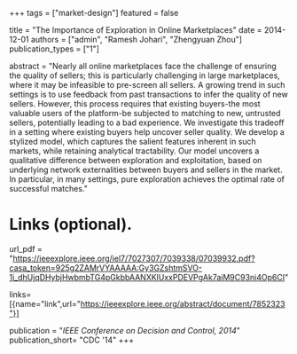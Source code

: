 +++
tags = ["market-design"]
featured = false

title = "The Importance of Exploration in Online Marketplaces"
date = 2014-12-01
authors = ["admin", "Ramesh Johari", "Zhengyuan Zhou"]
publication_types = ["1"]

abstract = "Nearly all online marketplaces face the challenge of ensuring the quality of sellers; this is particularly challenging in large marketplaces, where it may be infeasible to pre-screen all sellers. A growing trend in such settings is to use feedback from past transactions to infer the quality of new sellers. However, this process requires that existing buyers-the most valuable users of the platform-be subjected to matching to new, untrusted sellers, potentially leading to a bad experience. We investigate this tradeoff in a setting where existing buyers help uncover seller quality. We develop a stylized model, which captures the salient features inherent in such markets, while retaining analytical tractability. Our model uncovers a qualitative difference between exploration and exploitation, based on underlying network externalities between buyers and sellers in the market. In particular, in many settings, pure exploration achieves the optimal rate of successful matches."

# Links (optional).
url_pdf = "https://ieeexplore.ieee.org/iel7/7027307/7039338/07039932.pdf?casa_token=925g2ZAMrVYAAAAA:Gy3GZshtmSVO-1i_dhUjqDHybjHwbmbTG4pGkbbAANXKlUxxPDEVPgAk7aiM9C93ni4Op6CI"


links= [{name="link",url="https://ieeexplore.ieee.org/abstract/document/7852323"}]


publication = "*IEEE Conference on Decision and Control, 2014*"
publication_short= "CDC '14"
+++
